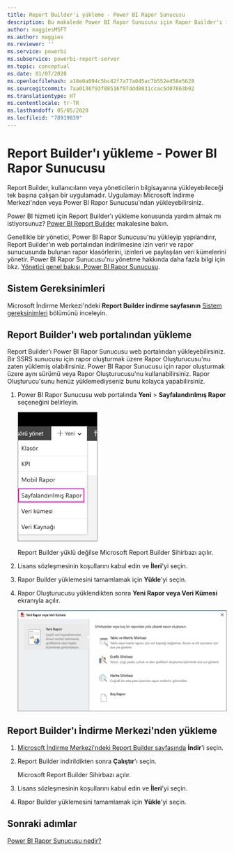 ```yaml
---
title: Report Builder'ı yükleme - Power BI Rapor Sunucusu
description: Bu makalede Power BI Rapor Sunucusu için Rapor Builder'ı indirme ve yükleme adımları açıklanmaktadır.
author: maggiesMSFT
ms.author: maggies
ms.reviewer: ''
ms.service: powerbi
ms.subservice: powerbi-report-server
ms.topic: conceptual
ms.date: 01/07/2020
ms.openlocfilehash: a18e0a094c5bc42f7a77a045ac7b552e458e5628
ms.sourcegitcommit: 7aa0136f93f88516f97ddd8031ccac5d07863b92
ms.translationtype: HT
ms.contentlocale: tr-TR
ms.lasthandoff: 05/05/2020
ms.locfileid: "78919839"
---
```

# <a name="install-report-builder---power-bi-report-server"></a>Report Builder'ı yükleme - Power BI Rapor Sunucusu

Report Builder, kullanıcıların veya yöneticilerin bilgisayarına yükleyebileceği tek başına çalışan bir uygulamadır. Uygulamayı Microsoft İndirme Merkezi'nden veya Power BI Rapor Sunucusu'ndan yükleyebilirsiniz.  

Power BI hizmeti için Report Builder'ı yükleme konusunda yardım almak mı istiyorsunuz? [Power BI Report Builder](../paginated-reports/report-builder-power-bi.md) makalesine bakın.
  
Genellikle bir yönetici, Power BI Rapor Sunucusu'nu yükleyip yapılandırır, Report Builder'ın web portalından indirilmesine izin verir ve rapor sunucusunda bulunan rapor klasörlerini, izinleri ve paylaşılan veri kümelerini yönetir. Power BI Rapor Sunucusu'nu yönetme hakkında daha fazla bilgi için bkz. [Yönetici genel bakışı, Power BI Rapor Sunucusu](admin-handbook-overview.md).  
  
## <a name="system-requirements"></a>Sistem Gereksinimleri
  
 Microsoft İndirme Merkezi'ndeki **Report Builder indirme sayfasının** [Sistem gereksinimleri](https://go.microsoft.com/fwlink/?LinkID=734968) bölümünü inceleyin.
 
## <a name="install-report-builder-from-a-web-portal"></a>Report Builder'ı web portalından yükleme
  
Report Builder'ı Power BI Rapor Sunucusu web portalından yükleyebilirsiniz. Bir SSRS sunucusu için rapor oluşturmak üzere Rapor Oluşturucusu'nu zaten yüklemiş olabilirsiniz. Power BI Rapor Sunucusu için rapor oluşturmak üzere aynı sürümü veya Rapor Oluşturucusu'nu kullanabilirsiniz. Rapor Oluşturucu'sunu henüz yüklemediyseniz bunu kolayca yapabilirsiniz.

1. Power BI Rapor Sunucusu web portalında **Yeni** > **Sayfalandırılmış Rapor** seçeneğini belirleyin.
   
    ![Yeni Sayfalandırılmış Rapor menüsü](media/quickstart-create-paginated-report/reportserver-new-paginated-report-menu.png)
   
    Report Builder yüklü değilse Microsoft Report Builder Sihirbazı açılır.  
  
3.  Lisans sözleşmesinin koşullarını kabul edin ve **İleri**'yi seçin.  
 
5.  Rapor Builder yüklemesini tamamlamak için **Yükle**'yi seçin.  

2. Rapor Oluşturucusu yüklendikten sonra **Yeni Rapor veya Veri Kümesi**  ekranıyla açılır.
   
    ![Yeni Rapor veya Veri Kümesi ekranı](media/quickstart-create-paginated-report/reportserver-paginated-new-report-screen.png)
 

##  <a name="install-report-builder-from-the-download-center"></a><a name="download"></a> Report Builder'ı İndirme Merkezi'nden yükleme  
  
1.  [Microsoft İndirme Merkezi'ndeki Report Builder sayfasında](https://go.microsoft.com/fwlink/?LinkID=734968) **İndir**'i seçin.  
  
2.  Report Builder indirildikten sonra **Çalıştır**'ı seçin.  
  
     Microsoft Report Builder Sihirbazı açılır.  
  
3.  Lisans sözleşmesinin koşullarını kabul edin ve **İleri**'yi seçin.  
 
5.  Rapor Builder yüklemesini tamamlamak için **Yükle**'yi seçin.  
 

## <a name="next-steps"></a>Sonraki adımlar

[Power BI Rapor Sunucusu nedir?](get-started.md)
